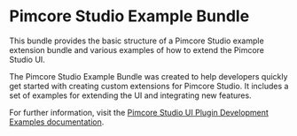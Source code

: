 # Pimcore Studio Example Bundle

This bundle provides the basic structure of a Pimcore Studio example extension bundle and various examples of how to extend the Pimcore Studio UI.

The Pimcore Studio Example Bundle was created to help developers quickly get started with creating custom extensions for Pimcore Studio. It includes a set of examples for extending the UI and integrating new features.

For further information, visit the [Pimcore Studio UI Plugin Development Examples documentation](https://github.com/pimcore/studio-ui-bundle/blob/1.x/doc/05_Examples/README.md).
